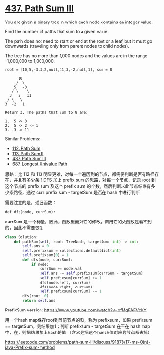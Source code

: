 # [437. Path Sum III](https://leetcode.com/problems/path-sum-iii/)

You are given a binary tree in which each node contains an integer value.

Find the number of paths that sum to a given value.

The path does not need to start or end at the root or a leaf, but it must go downwards (traveling only from parent nodes to child nodes).

The tree has no more than 1,000 nodes and the values are in the range -1,000,000 to 1,000,000.

```
root = [10,5,-3,3,2,null,11,3,-2,null,1], sum = 8

      10
     /  \
    5   -3
   / \    \
  3   2   11
 / \   \
3  -2   1

Return 3. The paths that sum to 8 are:

1.  5 -> 3
2.  5 -> 2 -> 1
3. -3 -> 11

```

Similar Problems:

- [112. Path Sum](https://leetcode.com/problems/path-sum/)
- [113. Path Sum II](https://leetcode.com/problems/path-sum-ii/)
- [437. Path Sum III](https://leetcode.com/problems/path-sum-iii/)
- [687. Longest Univalue Path](https://leetcode.com/problems/longest-univalue-path/)

思路：比 112 和 113 明显更难，对每一个遍历到的节点，都需要判断是否有路径存在，并且有多少条？DFS 加上 prefix sum 的思路，对每一个节点，记录 root 到这个节点的 prefix sum 及这个 prefix sum 的个数，然后判断以此节点结束有多少条路径，通过 curr prefix sum - targetSum 是否在 hash 中进行判断

需要注意的是，递归函数：

``def dfs(node, currSum):``

currSum 是一个标量，因此，函数里面对它的修改，调用它的父函数是看不到的，因此不需要恢复

```python
class Solution:
    def pathSum(self, root: TreeNode, targetSum: int) -> int:
        self.ans = 0
        self.prefixsum = collections.defaultdict(int)
        self.prefixsum[0] = 1
        def dfs(node, currSum):
            if node:
                currSum += node.val
                self.ans += self.prefixsum[currSum - targetSum]
                self.prefixsum[currSum] += 1
                dfs(node.left, currSum)
                dfs(node.right, currSum)
                self.prefixsum[currSum] -= 1
        dfs(root, 0)
        return self.ans
```


PrefixSum version:
https://www.youtube.com/watch?v=ofMqFAFVcKY

用一个hash map保存root到当前节点的和，称为 prefixsum，如果 prefixsum == targetSum，则结果加1；判断 prefixsum - targetSum 在不在 hash map 中，在，则把结果加上hash的值 （含义是把这个hansh值对应的节点都去掉）

https://leetcode.com/problems/path-sum-iii/discuss/91878/17-ms-O(n)-java-Prefix-sum-method

